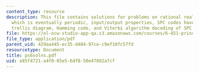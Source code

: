 ```yaml
---
content_type: resource
description: This file contains solutions for problems on rational realizations, rational
  which is eventually periodic, input/output properties, SPC codes have a 2-state
  trellis diagram, Hamming code, and Viterbi algorithm decoding of SPC codes.
file: https://ol-ocw-studio-app-qa.s3.amazonaws.com/courses/6-451-principles-of-digital-communication-ii-spring-2005/e85f4721a4f005e56df850e47892a7cf_ps6solns.pdf
file_type: application/pdf
parent_uid: 429aa445-ec35-d484-97ce-c9ef10fc57fd
resourcetype: Document
title: ps6solns.pdf
uid: e85f4721-a4f0-05e5-6df8-50e47892a7cf
---
```

